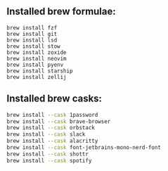 ## Installed brew formulae:
```shell
brew install fzf
brew install git
brew install lsd
brew install stow
brew install zoxide
brew install neovim
brew install pyenv
brew install starship
brew install zellij
```

## Installed brew casks:
```bash
brew install --cask 1password
brew install --cask brave-browser
brew install --cask orbstack
brew install --cask slack
brew install --cask alacritty
brew install --cask font-jetbrains-mono-nerd-font
brew install --cask shottr
brew install --cask spotify
```

